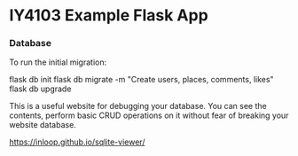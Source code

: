 # IY4103 Example Flask App

### Database

To run the initial migration:

flask db init
flask db migrate -m "Create users, places, comments, likes"
flask db upgrade

This is a useful website for debugging your database. You can see the contents, perform basic CRUD operations on it without fear of breaking your website database. 

https://inloop.github.io/sqlite-viewer/